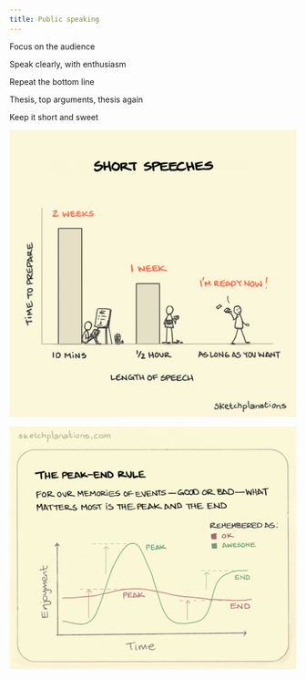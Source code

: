 ```yaml
---
title: Public speaking
---
```


Focus on the audience

Speak clearly, with enthusiasm

Repeat the bottom line

Thesis, top arguments, thesis again 

Keep it short and sweet


![](/assets/static/img/short-speeches.png)

![](/assets/static/img/peak-end-rule.jpeg)

